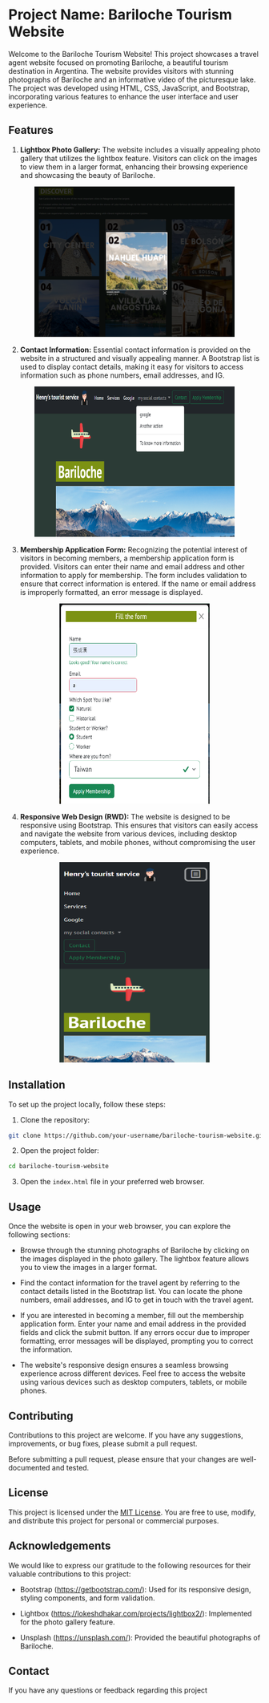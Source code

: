 # Project Name: Bariloche Tourism Website

Welcome to the Bariloche Tourism Website! This project showcases a travel agent website focused on promoting Bariloche, a beautiful tourism destination in Argentina. The website provides visitors with stunning photographs of Bariloche and an informative video of the picturesque lake. The project was developed using HTML, CSS, JavaScript, and Bootstrap, incorporating various features to enhance the user interface and user experience.

## Features

1. **Lightbox Photo Gallery:** The website includes a visually appealing photo gallery that utilizes the lightbox feature. Visitors can click on the images to view them in a larger format, enhancing their browsing experience and showcasing the beauty of Bariloche.

<div align=center><img width="400" height="300"" src="Lightbox.png"/></div>

2. **Contact Information:** Essential contact information is provided on the website in a structured and visually appealing manner. A Bootstrap list is used to display contact details, making it easy for visitors to access information such as phone numbers, email addresses, and IG.

<div align=center><img width="400" height="300"" src="https://github.com/HenryChang1226/Webdesign-course-including-final-project/blob/main/Contact%20Information.png"/></div>

3. **Membership Application Form:** Recognizing the potential interest of visitors in becoming members, a membership application form is provided. Visitors can enter their name and email address and other information to apply for membership. The form includes validation to ensure that correct information is entered. If the name or email address is improperly formatted, an error message is displayed.

<div align=center><img width="300" height="400"" src="https://github.com/HenryChang1226/Webdesign-course-including-final-project/blob/main/Membership%20Application%20Form.png"/></div>

4. **Responsive Web Design (RWD):** The website is designed to be responsive using Bootstrap. This ensures that visitors can easily access and navigate the website from various devices, including desktop computers, tablets, and mobile phones, without compromising the user experience.

<div align=center><img width="300" height="400"" src="https://github.com/HenryChang1226/Webdesign-course-including-final-project/blob/main/Responsive%20Web%20Design%20(RWD).png"/></div>

## Installation

To set up the project locally, follow these steps:

1. Clone the repository:

```bash
git clone https://github.com/your-username/bariloche-tourism-website.git
```

2. Open the project folder:

```bash
cd bariloche-tourism-website
```

3. Open the `index.html` file in your preferred web browser.

## Usage

Once the website is open in your web browser, you can explore the following sections:

- Browse through the stunning photographs of Bariloche by clicking on the images displayed in the photo gallery. The lightbox feature allows you to view the images in a larger format.

- Find the contact information for the travel agent by referring to the contact details listed in the Bootstrap list. You can locate the phone numbers, email addresses, and IG to get in touch with the travel agent.

- If you are interested in becoming a member, fill out the membership application form. Enter your name and email address in the provided fields and click the submit button. If any errors occur due to improper formatting, error messages will be displayed, prompting you to correct the information.

- The website's responsive design ensures a seamless browsing experience across different devices. Feel free to access the website using various devices such as desktop computers, tablets, or mobile phones.

## Contributing

Contributions to this project are welcome. If you have any suggestions, improvements, or bug fixes, please submit a pull request. 

Before submitting a pull request, please ensure that your changes are well-documented and tested.

## License

This project is licensed under the [MIT License](LICENSE). You are free to use, modify, and distribute this project for personal or commercial purposes.

## Acknowledgements

We would like to express our gratitude to the following resources for their valuable contributions to this project:

- Bootstrap (https://getbootstrap.com/): Used for its responsive design, styling components, and form validation.

- Lightbox (https://lokeshdhakar.com/projects/lightbox2/): Implemented for the photo gallery feature.

- Unsplash (https://unsplash.com/): Provided the beautiful photographs of Bariloche.

## Contact

If you have any questions or feedback regarding this project
